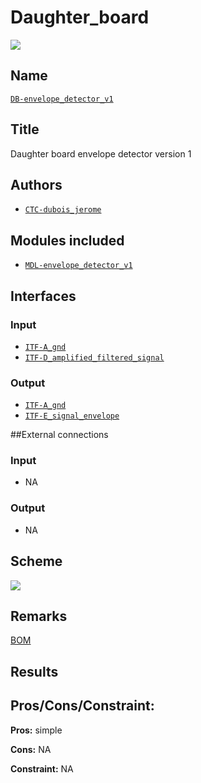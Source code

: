 # Daughter_board
![](viewme.png)

## Name
[`DB-envelope_detector_v1`]()

## Title
Daughter board envelope detector version 1

## Authors
* [`CTC-dubois_jerome`]()

## Modules included
* [`MDL-envelope_detector_v1`](../../../modules/hardware/MDL-envelope_detector/MDL-envelope_detector_v1/readme.md)

## Interfaces
### Input
* [`ITF-A_gnd`]()
* [`ITF-D_amplified_filtered_signal`]()

### Output
* [`ITF-A_gnd`]()
* [`ITF-E_signal_envelope`]()

##External connections
### Input
* NA

### Output
* NA

## Scheme
![](images/scheme.png)

## Remarks

[BOM](./src/DB-envelope_detector_v1.csv)

## Results

## Pros/Cons/Constraint:

**Pros:** simple

**Cons:** NA

**Constraint:** NA
